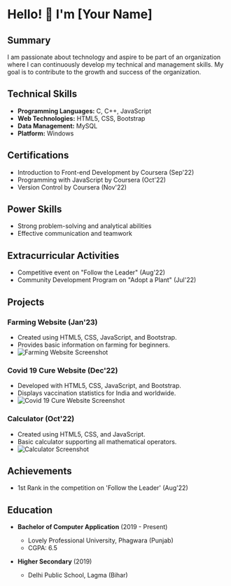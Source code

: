 # Hello! 👋 I'm [Your Name]

## Summary

I am passionate about technology and aspire to be part of an organization where I can continuously develop my technical and management skills. My goal is to contribute to the growth and success of the organization.

## Technical Skills

- **Programming Languages:** C, C++, JavaScript
- **Web Technologies:** HTML5, CSS, Bootstrap
- **Data Management:** MySQL
- **Platform:** Windows

## Certifications

- Introduction to Front-end Development by Coursera (Sep'22)
- Programming with JavaScript by Coursera (Oct'22)
- Version Control by Coursera (Nov'22)

## Power Skills

- Strong problem-solving and analytical abilities
- Effective communication and teamwork

## Extracurricular Activities

- Competitive event on "Follow the Leader" (Aug'22)
- Community Development Program on "Adopt a Plant" (Jul'22)

## Projects

### Farming Website (Jan'23)

- Created using HTML5, CSS, JavaScript, and Bootstrap.
- Provides basic information on farming for beginners.
- ![Farming Website Screenshot](FarmingWebsiteScreenshot.jpg)

### Covid 19 Cure Website (Dec'22)

- Developed with HTML5, CSS, JavaScript, and Bootstrap.
- Displays vaccination statistics for India and worldwide.
- ![Covid 19 Cure Website Screenshot](CovidCureWebsiteScreenshot.jpg)

### Calculator (Oct'22)

- Created using HTML5, CSS, and JavaScript.
- Basic calculator supporting all mathematical operators.
- ![Calculator Screenshot](CalculatorScreenshot.jpg)

## Achievements

- 1st Rank in the competition on 'Follow the Leader' (Aug'22)

## Education

- **Bachelor of Computer Application** (2019 - Present)
  - Lovely Professional University, Phagwara (Punjab)
  - CGPA: 6.5

- **Higher Secondary** (2019)
  - Delhi Public School, Lagma (Bihar)

